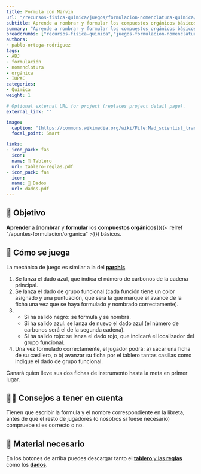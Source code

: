 ```yaml
---
title: Formula con Marvin
url: "/recursos-fisica-quimica/juegos/formulacion-nomenclatura-quimica/organica/formula-con-marvin"
subtitle: Aprende a nombrar y formular los compuestos orgánicos básicos
summary: "Aprende a nombrar y formular los compuestos orgánicos básicos."
breadcrumbs: ["recursos-fisica-quimica","juegos-formulacion-nomenclatura-quimica-organica"]
authors:
- pablo-ortega-rodriguez
tags:
- ABJ
- formulación
- nomenclatura
- orgánica
- IUPAC
categories:
- Química
weight: 1

# Optional external URL for project (replaces project detail page).
external_link: ""

image:
  caption: "[https://commons.wikimedia.org/wiki/File:Mad_scientist_transparent_background.svg](https://commons.wikimedia.org/wiki/File:Mad_scientist_transparent_background.svg)"
  focal_point: Smart

links:
- icon_pack: fas
  icon:
  name: 🧩 Tablero
  url: tablero-reglas.pdf
- icon_pack: fas
  icon:
  name: 🎲 Dados
  url: dados.pdf
---
```


## 🎯 Objetivo

 **Aprender** a [**nombrar** y **formular** los **compuestos orgánicos**]({{< relref "/apuntes-formulacion/organica" >}}) básicos.

## 🎲 Cómo se juega

La mecánica de juego es similar a la del [**parchís**](https://es.wikipedia.org/wiki/Parch%C3%ADs).

1. Se lanza el dado azul, que indica el número de carbonos de la cadena principal.
2. Se lanza el dado de grupo funcional (cada función tiene un color asignado y una puntuación, que será la que marque el avance de la ficha una vez que se haya formulado y nombrado correctamente).
3. - Si ha salido negro: se formula y se nombra.
   - Si ha salido azul: se lanza de nuevo el dado azul (el número de carbonos será el de la segunda cadena).
   - Si ha salido rojo: se lanza el dado rojo, que indicará el localizador del grupo funcional.
4. Una vez formulado correctamente, el jugador podrá: a) sacar una ficha de su casillero, o b) avanzar su ficha por el tablero tantas casillas como indique el dado de grupo funcional.
   
Ganará quien lleve sus dos fichas de instrumento hasta la meta en primer lugar.

## 🧑‍🏫 Consejos a tener en cuenta

Tienen que escribir la fórmula y el nombre correspondiente en la libreta, antes de que el resto de jugadores (o nosotros si fuese necesario) compruebe si es correcto o no.

## 💼 Material necesario

En los botones de arriba puedes descargar tanto el [**tablero** y las **reglas**](tablero-reglas.pdf) como los [**dados**](dados.pdf).